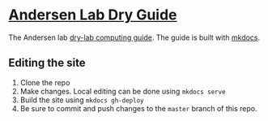 # [Andersen Lab Dry Guide](http://andersenlab.org/dry-guide/)

The Andersen lab [dry-lab computing guide](http://andersenlab.org/dry-guide/). The guide is built with [mkdocs](http://www.mkdocs.org/).

## Editing the site

1. Clone the repo
1. Make changes. Local editing can be done using `mkdocs serve`
1. Build the site using `mkdocs gh-deploy`
1. Be sure to commit and push changes to the `master` branch of this repo.